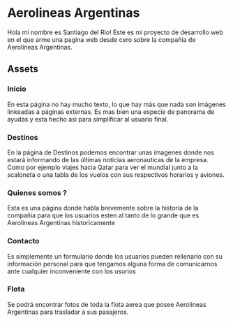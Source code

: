 <h1>Aerolineas Argentinas</h1>
<p>Hola mi nombre es Santiago del Rio! Este es mi proyecto de desarrollo web en el que arme una pagina web desde cero sobre la compañia de Aerolineas Argentinas.</p>


<h2>Assets</h2>

<h3>Inicio</h3>

<p>En esta página no hay mucho texto, lo que hay más que nada son imágenes linkeadas a páginas externas. Es mas bien una especie de panorama de ayudas y esta hecho asi para simplificar al usuario final. </p>


<h3>Destinos</h3>

<p>En la página de Destinos podemos encontrar unas imagenes donde nos estará informando de las últimas noticias aeronauticas de la empresa. Como por ejemplo viajes hacia Qatar para ver el mundial junto a la scaloneta o una tabla de los vuelos con sus respectivos horarios y aviones.  </p>


<h3> Quienes somos ?</h3>

<p>Esta es una página donde habla brevemente sobre la historia de la compañia para que los usuarios esten al tanto de lo grande que es Aerolineas Argentinas historicamente</p>


<h3>Contacto</h3>

<p>Es simplemente un formulario donde los usuarios pueden rellenarlo con su información personal para que tengamos alguna forma de comunicarnos ante cualquier inconveniente con los usurios</p>


<h3>Flota</h3>

<p>Se podrá encontrar fotos de toda la flota aerea que posee Aerolineas Argentinas para trasladar a sus pasajeros. </p>